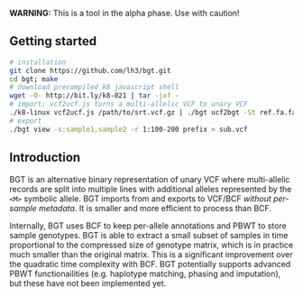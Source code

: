 **WARNING:** This is a tool in the alpha phase. Use with caution!

## Getting started
```sh
# installation
git clone https://github.com/lh3/bgt.git
cd bgt; make
# download precompiled k8 javascript shell
wget -O- http://bit.ly/k8-021 | tar -jxf -
# import; vcf2ucf.js turns a multi-allelic VCF to unary VCF
./k8-linux vcf2ucf.js /path/to/srt.vcf.gz | ./bgt ucf2bgt -St ref.fa.fai - prefix
# export
./bgt view -s:sample1,sample2 -r 1:100-200 prefix > sub.vcf
```

## Introduction

BGT is an alternative binary representation of unary VCF where multi-allelic
records are split into multiple lines with additional alleles represented by
the `<M>` symbolic allele. BGT imports from and exports to VCF/BCF *without
per-sample metadata*. It is smaller and more efficient to process than BCF.

Internally, BGT uses BCF to keep per-allele annotations and PBWT to store
sample genotypes. BGT is able to extract a small subset of samples in time
proportional to the compressed size of genotype matrix, which is in practice
much smaller than the original matrix. This is a significant improvement over
the quadratic time complexity with BCF. BGT potentially supports advanced PBWT
functionailities (e.g. haplotype matching, phasing and imputation), but these
have not been implemented yet.

